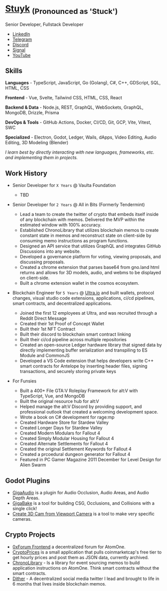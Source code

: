 # [Stuyk](https://stuyk.com/) <sub>(Pronounced as 'Stuck')</sub>

Senior Developer, Fullstack Developer

- [LinkedIn](https://www.linkedin.com/in/stuyk/)
- [Telegram](https://t.me/stuyk)
- [Discord](https://discordapp.com/users/202685967935471617)
- [Signal](https://signal.me/#eu/9cENkyqdP3QDayMt551pYmHkedrhECZN4KoJprpKpDnoYVlyY31FsrU8nStCoYTU)
- [YouTube](https://www.youtube.com/@Stuyk)

## Skills
**Languages** - TypeScript, JavaScript, Go (Golang), C#, C++, GDScript, SQL, HTML, CSS

**Frontend** - Vue, Svelte, Tailwind CSS, HTML, CSS, React

**Backend & Data** - Node.js, REST, GraphQL, WebSockets, GraphQL, MongoDB, Drizzle, Prisma

**DevOps & Tools** - GitHub Actions, Docker, CI/CD, Git, GCP, Vite, Vitest, SWC

**Specialized** - Electron, Godot, Ledger, Wails, dApps, Video Editing, Audio Editing, 3D Modeling (Blender)

_I learn best by directly interacting with new languages, frameworks, etc. and implementing them in projects._

## Work History

- Senior Developer for `X Years` @ Vaulta Foundation
  - TBD

- Senior Developer for `2 Years` @ All in Bits (Formerly Tendermint)
  - Lead a team to create the twitter of crypto that embeds itself inside of any blockchain with memos. Delivered the MVP within the estimated window with 100% accuracy.
  - Established ChronoLibrary that utilizes blockchain memos to create constant state in memos and reconstruct state on client-side by consuming memo instructions as program functions.
  - Designed an API service that utilizes GraphQL and integrates GitHub Discussions into any website.
  - Developed a governance platform for voting, viewing proposals, and discussing proposals.
  - Created a chrome extension that parses base64 from gno.land html returns and allows for 3D models, audio, and webms to be displayed on client-side.
  - Built a chrome extension wallet in the cosmos ecosystem.

- Blockchain Engineer for `5 Years` @ [Ultra.io](https://ultra.io) and built wallets, protocol changes, visual studio code extensions, applications, ci/cd pipelines, smart contracts, and decentralized applications.
  - Joined the first 12 employees at Ultra, and was recruited through a Reddit Direct Message
  - Created their 1st Proof of Concept Wallet
  - Built their 1st NFT Contract
  - Built their discord to blockchain smart contract linking
  - Built their ci/cd pipeline across multiple repositories
  - Created an open-source Ledger hardware library that signed data by directly implementing buffer serialization and transpiling to ES Module and CommonJS
  - Developed a VS Code extension that helps developers write C++ smart contracts for Antelope by inserting header files, signing transactions, and securely storing private keys

- For Funsies
  - Built a 400+ File GTA:V Roleplay Framework for alt:V with TypeScript, Vue, and MongoDB
  - Built the original resource hub for alt:V
  - Helped manage the alt:V Discord by providing support, and professional outlook that created a welcoming development space.
  - Wrote a book on C# development for rage:mp
  - Created Hardware Store for Stardew Valley
  - Created Longer Days for Stardew Valley
  - Created Modern Modulars for Fallout 4
  - Created Simply Modular Housing for Fallout 4
  - Created Alternate Settlements for Fallout 4
  - Created the original Settlement Keywords for Fallout 4
  - Created a prcoedural dungeon generator for Fallout 4
  - Featured in PC Gamer Magazine 2011 December for Level Design for Alien Swarm

## Godot Plugins

- [GigaAudio](https://github.com/Stuyk/GigaAudio-Godot) is a plugin for Audio Occlusion, Audio Areas, and Audio Depth Areas.
- [GigaBake](https://github.com/Stuyk/gigabake-godot) is a tool for building CSG, Occlusions, and Collisions with a single click!
- [Create 3D Cam from Viewport Camera](https://github.com/Stuyk/godot-create-cam-from-editor-cam) is a tool to make very specific cameras.

## Crypto Projects

- [0xForum Frontend](https://github.com/Stuyk/0x-atomone-forum-frontend) a decentralized forum for AtomOne.
- [CryptoPrices](https://github.com/Stuyk/crypto-prices) is a small application that pulls coinmarketcap's free tier to get hourly prices and post them as JSON data, currently archived.
- [ChronoLibrary](https://chronolibrary.com/) - Is a library for event sourcing memos to build application instructions on AtomOne. Think smart contracts without the smart contracts.
- [Dither](https://github.com/allinbits/dither.chat/) - A decentralized social media twitter I lead and brought to life in 6 months that lives inside blockchain memos.
